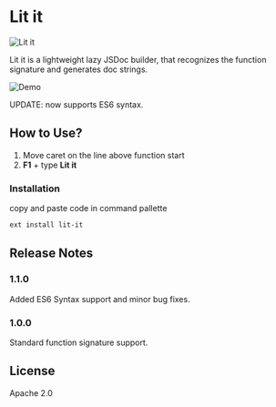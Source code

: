 # Lit it

![Lit it](https://github.com/mohseenrm/lit-it/blob/master/images/lit-it.png)


Lit it is a lightweight lazy JSDoc builder, that recognizes the function signature and generates doc strings.

![Demo](https://github.com/mohseenrm/lit-it/blob/master/images/demo.gif)

UPDATE: now supports ES6 syntax.

## How to Use?
1)  Move caret on the line above function start
2) **F1** + type **Lit it**

### Installation

 copy and paste code in command pallette

```sh
ext install lit-it
```

## Release Notes



### 1.1.0

Added ES6 Syntax support and minor bug fixes.

### 1.0.0

Standard function signature support.

License
----
Apache 2.0